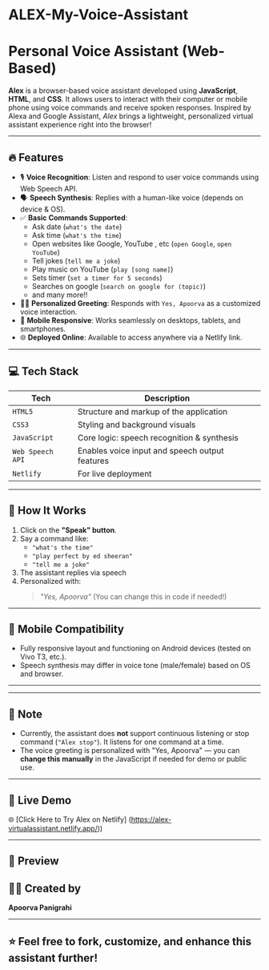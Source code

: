 # ALEX-My-Voice-Assistant
# Personal Voice Assistant (Web-Based)

**Alex** is a browser-based voice assistant developed using **JavaScript**, **HTML**, and **CSS**. It allows users to interact with their computer or mobile phone using voice commands and receive spoken responses. Inspired by Alexa and Google Assistant, *Alex* brings a lightweight, personalized virtual assistant experience right into the browser!

---

## 🔥 Features

- 🎙️ **Voice Recognition**: Listen and respond to user voice commands using Web Speech API.
- 🗣️ **Speech Synthesis**: Replies with a human-like voice (depends on device & OS).
- ✅ **Basic Commands Supported**:
  - Ask date (`what's the date`)
  - Ask time (`what's the time`)
  - Open websites like Google, YouTube , etc (`open Google`, `open YouTube`)
  - Tell jokes (`tell me a joke`)
  - Play music on YouTube (`play [song name]`)
  - Sets timer (`set a timer for 5 seconds`)
  - Searches on google (`search on google for (topic)`)
  - and many more!!
- 🙋‍♀️ **Personalized Greeting**: Responds with `Yes, Apoorva` as a customized voice interaction.
- 📱 **Mobile Responsive**: Works seamlessly on desktops, tablets, and smartphones.
- 🌐 **Deployed Online**: Available to access anywhere via a Netlify link.

---

## 💻 Tech Stack

| Tech            | Description                                      |
|-----------------|--------------------------------------------------|
| `HTML5`         | Structure and markup of the application          |
| `CSS3`          | Styling and background visuals                   |
| `JavaScript`    | Core logic: speech recognition & synthesis       |
| `Web Speech API`| Enables voice input and speech output features   |
| `Netlify`       | For live deployment                              |

---

## 🚀 How It Works

1. Click on the **"Speak" button**.
2. Say a command like:
   - `"what's the time"`
   - `"play perfect by ed sheeran"`
   - `"tell me a joke"`
3. The assistant replies via speech 
4. Personalized with:  
   > *"Yes, Apoorva"* (You can change this in code if needed!)

---

## 📱 Mobile Compatibility

- Fully responsive layout and functioning on Android devices (tested on Vivo T3, etc.).
- Speech synthesis may differ in voice tone (male/female) based on OS and browser.

---


---

## 📝 Note

- Currently, the assistant does **not** support continuous listening or stop command (`"Alex stop"`). It listens for one command at a time.
- The voice greeting is personalized with "Yes, Apoorva" — you can **change this manually** in the JavaScript if needed for demo or public use.

---

## 🔗 Live Demo

🌐 [Click Here to Try Alex on Netlify] (https://alex-virtualassistant.netlify.app/))

---

## 📸 Preview



## 🙋‍♀️ Created by

**Apoorva Panigrahi**  


---

## ⭐️ Feel free to fork, customize, and enhance this assistant further!



